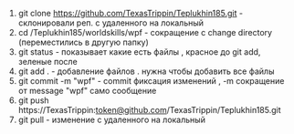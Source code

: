 1. git clone https://github.com/TexasTrippin/Teplukhin185.git - склонировали реп. с удаленного на локальный
2. cd /Teplukhin185/worldskills/wpf - сокращение с change directory (переместились в другую папку)
3. git status - показывает какие есть файлы , красное до git add, зеленые после 
4. git add . - добавление файлов . нужна чтобы добавить все файлы
5. git commit -m "wpf" - commit фиксация изменений , -m сокращение от message  "wpf" само сообщение
6.  git push https://TexasTrippin:token@github.com/TexasTrippin/Teplukhin185.git 
7.  git pull - изменение с удаленного на локальный




